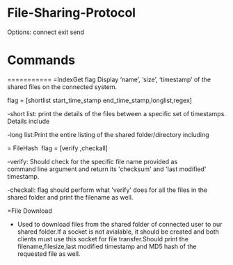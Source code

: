 # File-Sharing-Protocol

Options:   connect 
           exit
           send <commands>

# Commands
===========
=IndexGet flag
Display ‘name’, ‘size’, ‘timestamp’ of the shared files on the connected system.

flag = [shortlist start_time_stamp end_time_stamp,longlist,regex]

-short list: print the details of the files between a specific set of timestamps.
Details include 

-long list:Print the entire listing of the shared folder/directory including   

= FileHash ​<flag>
flag = [verify <filename>,checkall]

-verify: Should check for the specific   file   name   provided   as   
command line argument and return its 'checksum' and 'last modified' timestamp.

-checkall: flag should perform what 'verify' does for all the files in the shared folder and print the filename as well. 

=File Download <filename>

- Used to download files from the shared folder of connected user to our shared folder.If a socket is not avialable, it should be created and both clients must use this socket for file transfer.Should print the filename,filesize,last modified timestamp and MD5 hash of the requested file as well.  
